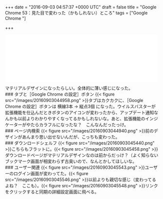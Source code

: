 
+++
date = "2016-09-03 04:57:37 +0000 UTC"
draft = false
title = "Google Chrome 53：見た目で変わった（かもしれない）ところ"
tags = ["Google Chrome "]

+++
<iframe src="//hatenablog-parts.com/embed?url=http%3A%2F%2Fforest.watch.impress.co.jp%2Fdocs%2Fnews%2F1017725.html" title="マテリアルデザインをまとった「Google Chrome 53」が正式版に。Flashの排除強化も始まる" class="embed-card embed-webcard" scrolling="no" frameborder="0" style="display: block; width: 100%; height: 155px; max-width: 500px; margin: 10px 0px;"></iframe>マテリアルデザインになったらしい。全体的に薄い感じになった。

<div class="section">
    ### タブと［Google Chrome の設定］ボタン
    {{< figure src="/images/20160903044958.png"  >}}タブはカクカクに、［Google Chrome の設定］ボタンは 横線3本 → 縦点3個 になった。ウイルスバスターが拡張機能を仕込んだときボタンのアイコンが変わったから、アップデート通知なんかも以前よりわかりやすくなってるかもしれないな。あと、拡張機能のインジケーターがやたらカラフルになったな？　こんなんだったっけ。

</div>
<div class="section">
    ### ページ内検索
    {{< figure src="/images/20160903044940.png"  >}}前のデザインがあんまり思い出せないんだが、こっちも変わった。

</div>
<div class="section">
    ### ダウンロードシェルフ
    {{< figure src="/images/20160903045440.png"  >}}こちらもフラットに。{{< figure src="/images/20160903045458.png"  >}}ダウンロードページがマテリアルデザインなのは前からだっけ？（よく知らないブックマーク画面が相変わらず古臭いので、なんとかしてほしいな。

</div>
<div class="section">
    ### ユーザー関連
    {{< figure src="/images/20160903045543.png"  >}}ユーザーのログイン画面が変わってた。{{< figure src="/images/20160903045546.png"  >}}以前よりも親切な感じ（変わってるよね？　ここも）。{{< figure src="/images/20160903045548.png"  >}}リンクをクリックすると同期の詳細設定画面に飛べる。

</div>

